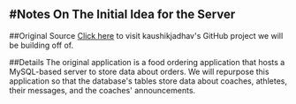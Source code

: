 #Notes On The Initial Idea for the Server
---
##Original Source
[Click here](https://github.com/kaushikjadhav01/Online-Food-Ordering-Web-App) to visit kaushikjadhav's GitHub project we will be building off of.

##Details
The original application is a food ordering application that hosts a MySQL-based server to store data about orders.
We will repurpose this application so that the database's tables store data about coaches, athletes, their messages, and the coaches' announcements.
